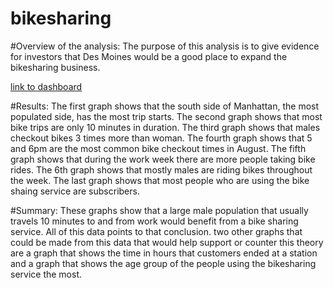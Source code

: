 # bikesharing

#Overview of the analysis: The purpose of this analysis is to give evidence for investors that Des Moines would be a good place to expand the bikesharing business. 



[link to dashboard](https://public.tableau.com/views/citibike_challenge_16399400916060/Story1?:language=en-US&:display_count=n&:origin=viz_share_link)

#Results: The first graph shows that the south side of Manhattan, the most populated side, has the most trip starts. The second graph shows that most bike trips are only 10 minutes in duration. The third graph shows that males checkout bikes 3 times more than woman. The fourth graph shows that 5 and 6pm are the most common bike checkout times in August. The fifth graph shows that during the work week there are more people taking bike rides. The 6th graph shows that mostly males are riding bikes throughout the week. The last graph shows that most people who are using the bike shaing service are subscribers.     


#Summary: These graphs show that a large male population that usually travels 10 minutes to and from work would benefit from a bike sharing service. All of this data points to that conclusion. two other graphs that could be made from this data that would help support or counter this theory are a graph that shows the time in hours that customers ended at a station and a graph that shows the age group of the people using the bikesharing service the most. 